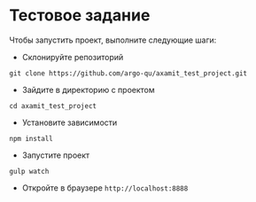 # Тестовое задание

Чтобы запустить проект, выполните следующие шаги:  

* Склонируйте репозиторий
```
git clone https://github.com/argo-qu/axamit_test_project.git
```

* Зайдите в директорию с проектом

```
cd axamit_test_project
```

* Установите зависимости

```
npm install
```

* Запустите проект

```
gulp watch
```

* Откройте в браузере `http://localhost:8888`
